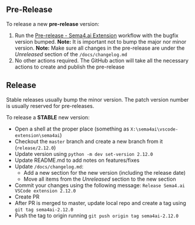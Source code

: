 ## Pre-Release

To release a new **pre-release** version:

1. Run the [Pre-release - Sema4.ai Extension](https://github.com/Sema4AI/vscode-extension/actions/workflows/pre-release-robocorp-code.yml) workflow with the bugfix version bumped.
   **Note:** It is important not to bump the major nor minor version.
   **Note:** Make sure all changes in the pre-release are under the _Unreleased_ section of the `/docs/changelog.md`
2. No other actions required. The GitHub action will take all the necessary actions to create and publish the pre-release

## Release

Stable releases usually bump the minor version. The patch version number is usually reserved for pre-releases.

To release a **STABLE** new version:

- Open a shell at the proper place (something as `X:\sema4ai\vscode-extension\sema4ai`)
- Checkout the `master` branch and create a new branch from it (`release/2.12.0`)
- Update version using `python -m dev set-version 2.12.0`
- Update README.md to add notes on features/fixes
- Update `/docs/changelog.md`:
  - Add a new section for the new version (including the release date)
  - Move all items from the _Unreleased_ section to the new section
- Commit your changes using the following message: `Release Sema4.ai VSCode extension 2.12.0`
- Create PR
- After PR is merged to master, update local repo and create a tag using `git tag sema4ai-2.12.0`
- Push the tag to origin running `git push origin tag sema4ai-2.12.0`
